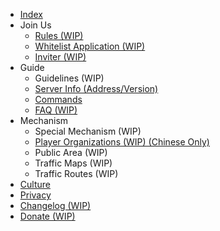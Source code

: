 - [Index](/en-US)
- Join Us  
    - [Rules (WIP)](/en-US/join/rules.md)
    - [Whitelist Application (WIP)](/en-US/join/whitelist.md)
    - [Inviter (WIP)](/en-US/join/application/inviters.md)
- Guide  
    - Guidelines (WIP)
    - [Server Info (Address/Version)](/en-US/guide/serverInfo.md)
    - [Commands](/en-US/guide/commands.md)
    - [FAQ (WIP)](/en-US/guide/faq.md)
- Mechanism
    - Special Mechanism (WIP)
    - [Player Organizations (WIP) (Chinese Only)](/en-US/culture/group.md)
    - Public Area (WIP)
    - Traffic Maps (WIP)
    - Traffic Routes (WIP)
- [Culture](/en-US/culture/readme.md)
- [Privacy](/en-US/privacy/privacy.md)
- [Changelog (WIP)](/en-US/changelogs/readme.md)
- [Donate (WIP)](https://www.mcshiyi.com/donateserver.html)
